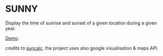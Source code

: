 SUNNY
=====

Display the time of sunrise and sunset of a given location during a given year.

[Demo](http://unividuell.org/sunny/).

credits to [suncalc](https://github.com/mourner/suncalc).
the project uses also google visualisation & maps API.

